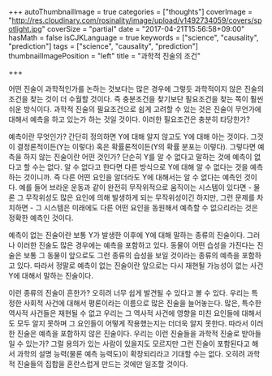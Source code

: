 +++
autoThumbnailImage = true
categories = ["thoughts"]
coverImage = "http://res.cloudinary.com/rosinality/image/upload/v1492734059/covers/spotlight.jpg"
coverSize = "partial"
date = "2017-04-21T15:56:58+09:00"
hasMath = false
isCJKLanguage = true
keywords = ["science", "causality", "prediction"]
tags = ["science", "causality", "prediction"]
thumbnailImagePosition = "left"
title = "과학적 진술의 조건"

+++

어떤 진술이 과학적인가를 논하는 것보다는 많은 경우에 그렇듯 과학적이지 않은 진술의 조건을 찾는 것이 더 수월할 것이다. 즉 충분조건을 찾기보단 필요조건을 찾는 쪽이 훨씬 쉬운 방식이다. 과학적 진술의 필요조건으로 쉽게 고려할 수 있는 것은 진술이 무언가에 대해서 예측을 하고 있는가 하는 것일 것이다. 이러한 필요조건은 충분히 타당한가?

예측이란 무엇인가? 간단히 정의하면 Y에 대해 알지 않고도 Y에 대해 아는 것이다. 그것이 결정론적이든(Y는 이렇다) 혹은 확률론적이든(Y의 확률 분포는 이렇다). 그렇다면 예측을 하지 않는 진술이란 어떤 것인가? 단순히 Y를 알 수 없다고 말하는 것에 예측이 없다고 할 수는 없다. 알 수 없다고 한다면 다른 방식으로 Y에 대해 알 수 없다는 것을 예측하는 것이니까. 즉 다른 어떤 요인을 알더라도 Y에 대해서는 알 수 없다는 예측인 것이다. 예를 들어 브라운 운동과 같이 완전히 무작위적으로 움직이는 시스템이 있다면 - 물론 그 무작위성도 많은 요인에 의해 발생하게 되는 무작위성이긴 하지만, 그런 문제를 차치하면 - 그 시스템은 미래에도 다른 어떤 요인을 동원해서 예측할 수 없으리라는 것은 정확한 예측인 것이다.

예측이 없는 진술이란 보통 Y가 발생한 이후에 Y에 대해 말하는 종류의 진술이다. 그러나 이러한 진술도 많은 경우에는 예측을 포함하고 있다. 동물이 어떤 습성을 가진다는 진술은 보통 그 동물이 앞으로도 그런 종류의 습성을 보일 것이라는 종류의 예측을 포함하고 있다. 따라서 정말로 예측이 없는 진술이란 앞으로는 다시 재현될 가능성이 없는 사건 Y에 대해서 말하는 진술이다.

이런 종류의 진술이 흔한가? 오히려 너무 쉽게 발견될 수 있다고 볼 수 있다. 우리는 특정한 사회적 사건에 대해서 평론이라는 이름으로 많은 진술을 늘어놓는다. 많은, 특수한 역사적 사건들은 재현될 수 없고 우리는 그 역사적 사건에 영향을 미친 요인들에 대해서도 모두 알지 못하며 그 요인들이 어떻게 작용했는지는 더더욱 알지 못한다. 따라서 이러한 진술은 예측을 포함하지 않은 진술이다. 우리는 이런 진술들을 과학적 진술로 받아들일 수 있는가? 그럴 용의가 있는 사람이 있을지도 모르지만 그런 진술이 포함된다고 해서 과학의 설명 능력(물론 예측 능력도)이 확장되리라고 기대할 수는 없다. 오히려 과학적 진술들의 집합을 혼란스럽게 만드는 것에만 일조할 것이다.